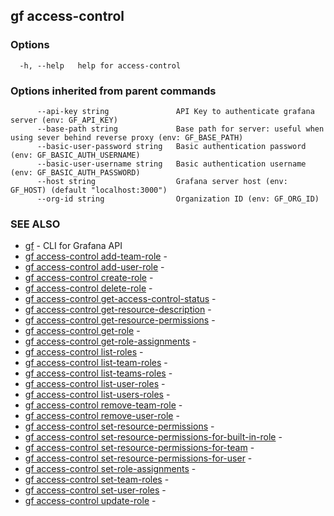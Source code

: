 ## gf access-control



### Options

```
  -h, --help   help for access-control
```

### Options inherited from parent commands

```
      --api-key string               API Key to authenticate grafana server (env: GF_API_KEY)
      --base-path string             Base path for server: useful when using sever behind reverse proxy (env: GF_BASE_PATH)
      --basic-user-password string   Basic authentication password (env: GF_BASIC_AUTH_USERNAME)
      --basic-user-username string   Basic authentication username (env: GF_BASIC_AUTH_PASSWORD)
      --host string                  Grafana server host (env: GF_HOST) (default "localhost:3000")
      --org-id string                Organization ID (env: GF_ORG_ID)
```

### SEE ALSO

* [gf](gf.md)	 - CLI for Grafana API
* [gf access-control add-team-role](gf_access-control_add-team-role.md)	 - 
* [gf access-control add-user-role](gf_access-control_add-user-role.md)	 - 
* [gf access-control create-role](gf_access-control_create-role.md)	 - 
* [gf access-control delete-role](gf_access-control_delete-role.md)	 - 
* [gf access-control get-access-control-status](gf_access-control_get-access-control-status.md)	 - 
* [gf access-control get-resource-description](gf_access-control_get-resource-description.md)	 - 
* [gf access-control get-resource-permissions](gf_access-control_get-resource-permissions.md)	 - 
* [gf access-control get-role](gf_access-control_get-role.md)	 - 
* [gf access-control get-role-assignments](gf_access-control_get-role-assignments.md)	 - 
* [gf access-control list-roles](gf_access-control_list-roles.md)	 - 
* [gf access-control list-team-roles](gf_access-control_list-team-roles.md)	 - 
* [gf access-control list-teams-roles](gf_access-control_list-teams-roles.md)	 - 
* [gf access-control list-user-roles](gf_access-control_list-user-roles.md)	 - 
* [gf access-control list-users-roles](gf_access-control_list-users-roles.md)	 - 
* [gf access-control remove-team-role](gf_access-control_remove-team-role.md)	 - 
* [gf access-control remove-user-role](gf_access-control_remove-user-role.md)	 - 
* [gf access-control set-resource-permissions](gf_access-control_set-resource-permissions.md)	 - 
* [gf access-control set-resource-permissions-for-built-in-role](gf_access-control_set-resource-permissions-for-built-in-role.md)	 - 
* [gf access-control set-resource-permissions-for-team](gf_access-control_set-resource-permissions-for-team.md)	 - 
* [gf access-control set-resource-permissions-for-user](gf_access-control_set-resource-permissions-for-user.md)	 - 
* [gf access-control set-role-assignments](gf_access-control_set-role-assignments.md)	 - 
* [gf access-control set-team-roles](gf_access-control_set-team-roles.md)	 - 
* [gf access-control set-user-roles](gf_access-control_set-user-roles.md)	 - 
* [gf access-control update-role](gf_access-control_update-role.md)	 - 

